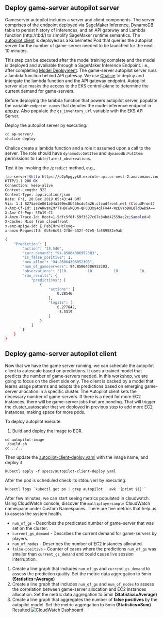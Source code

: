 ## Deploy game-server autopilot server
Gameserver autopilot includes a server and client components. The server comprises of the endpoint deployed via SageMaker Inference, DynamoDB table to persist history of inferences, and an API gateway and Lambda function (http://tbd/) to simplify SageMaker runtime semantics. The [autopilot client](../ap-client) is deployed as a Kubernetes Pod that queries the autopilot server for the number of game-server needed to be launched for the next 10 minutes.

This step can be executed after the model training complete and the model is deployed and availiable through a SageMaker Inference Endpoint. i.e., after completing [Model Deployment](https://github.com/yahavb/amazon-sagemaker-examples/tree/master/reinforcement_learning/rl_game_server_autopilot/sagemaker/rl_gamerserver_ray.ipynb#Model-deployment). The game-server autopilot server runs a lambda function behind API gateway. We use [Chalice](https://chalice.readthedocs.io/en/latest/) to deploy and intergate the lambda function and the API gateway endpoint. Autopilot server also masks the access to the EKS control-plane to determine the current demand for game-servers. 

Before deploying the lambda function that powers autopilot server, populate the variable `endpoint_names` that denotes the model inference endpoint in [app.py](app.py). Also populate the `gs_inventory_url` variable with the EKS API Server. 

Deploy the autopilot server by executing:

```bash
cd ap-server/
chalice deploy
``` 
Chalice create a lambda function and a role it assumed upon a call to the server. The role should have `dynamodb:GetItem` and `dynamodb:PutItem` permissions to `table/latest_observations`. 

Test it by invoking the `/predict` method, e.g.,

```bash
[ap-server]$http https://o2p5pgyyk0.execute-api.us-west-2.amazonaws.com/api/predict/us-west-2
HTTP/1.1 200 OK
Connection: keep-alive
Content-Length: 322
Content-Type: application/json
Date: Fri, 20 Dec 2019 05:43:44 GMT
Via: 1.1 8275ae3e861a04a309ec8b466cdc4a26.cloudfront.net (CloudFront)
X-Amz-Cf-Id: 1sVARwsmZMr7THDFwkQOm-QPCQ3xy4qlFX44-WzEvYoBHL8ldDwD9A==
X-Amz-Cf-Pop: SEA19-C1
X-Amzn-Trace-Id: Root=1-5dfc5f8f-59f3527c67c84bd42559ac2c;Sampled=0
X-Cache: Miss from cloudfront
x-amz-apigw-id: E_PebEMrvHcFxyg=
x-amzn-RequestId: 0b5e6c94-2f8e-432f-97e5-fa589582e9ab

{
    "Prediction": {
        "action": "28.546",
        "curr_demand": "94.85064306952303",
        "is_false_positive": 1,
        "new_alloc": "94.85064306952303",
        "num_of_gameservers": 94.85064306952303,
        "observations": "[10.         10.         10.         10.         94.85064307]",
        "raw_results": {
            "predictions": [
                {
                    "actions": [
                        0.28546
                    ],
                    "logits": [
                        0.277642,
                        -5.3319
                    ]
                }
            ]
        }
    }
}
```


## Deploy game-server autopilot client
Now that we have the game server running, we can schedule the autopilot client to autoscale based on predictions. It uses a trained model that predicts the number of game-servers needed. In this workshop, we are going to focus on the client side only. The client is backed by a model that learns usage patterns and adopts the predictions based on emerging game-server allocation in a specific cluster. The Autopilot client sets the necessary number of game-servers. If there is a need for more EC2 instances, there will be game-server jobs that are pending. That will trigger the cluster_autoscaler that we deployed in previous step to add more EC2 instances, making space for more pods.

   To deploy autopilot execute:
   1. Build and deploy the image to ECR.
   ```
   cd autopilot-image
   ./build.sh
   cd ../..
   ```

   Then update the [autopilot-client-deploy.yaml](specs/autopilot-client-deploy.yaml) with the image name, and deploy it
   ```
   kubectl apply -f specs/autopilot-client-deploy.yaml
   ```

   After the pod is scheduled check its stdour/err by executing:

   ```
   kubectl logs `kubectl get po | grep autopilot | awk '{print $1}'`
   ```

   After few minutes, we can start seeing metrics populated in cloudwatch.
   Using CloudWatch console, discover the `multiplayersample` CloudWatch namespace under Custom Namespaces. There are five metrics that help us to assess the system health.
   * `num_of_gs` - Describes the predicated number of game-server that was set on the cluster.
   * `current_gs_demand` - Describes the current demand for game-servers by players.
   * `num_of_nodes` - Describes the number of EC2 instances allocated.
   * `false-positive` - Counter of cases where the predictions `num_of_gs` was smaller than `current_gs_demand` and could cause live session interruption.
   1. Create a line graph that includes `num_of_gs` and `current_gs_demand` to assess the prediction quality. Set the metric data aggregation to 5min **(Statistics=Average)**
   2. Create a line graph that includes `num_of_gs` and `num_of_nodes` to assess the correlation between game-server allocation and EC2 instances allocation. Set the metric data aggregation to 5min **(Statistics=Average)**
   3. Create a line graph that aggregates the number of **false positives** by the autopilot model. Set the metric aggregation to 5min **(Statistics=Sum)**
   Resulted ![CloudWatch Dashboard](ap-cloudwatch.png)

